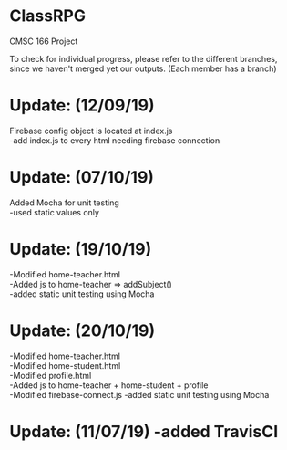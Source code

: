 # ClassRPG
CMSC 166 Project

To check for individual progress, please refer to the different branches, since we haven't merged yet our outputs.
(Each member has a branch)

<h1>Update: (12/09/19)</h1>
Firebase config object is located at index.js <br>
-add index.js to every html needing firebase connection

<h1>Update: (07/10/19)</h1>
Added Mocha for unit testing<br>
-used static values only

<h1>Update: (19/10/19)</h1>
-Modified home-teacher.html<br>
-Added js to home-teacher => addSubject()<br>
-added static unit testing using Mocha


<h1>Update: (20/10/19)</h1>
-Modified home-teacher.html<br>
-Modified home-student.html<br>
-Modified profile.html<br>
-Added js to home-teacher + home-student + profile<br>
-Modified firebase-connect.js
-added static unit testing using Mocha

<h1>Update: (11/07/19)
-added TravisCI